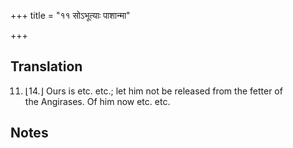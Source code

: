 +++
title = "११ सोऽभूत्याः पाशान्मा"

+++
## Translation
11. ⌊14.⌋ Ours is etc. etc.; let him not be released from the fetter of  
the Angirases. Of him now etc. etc.

## Notes

